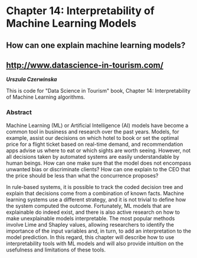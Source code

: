 # Chapter 14: Interpretability of Machine Learning Models

## How can one explain machine learning models?
## http://www.datascience-in-tourism.com/

***Urszula Czerwinska***

This is code for "Data Science in Tourism" book, Chapter 14: Interpretability of Machine Learning algorithms.

### Abstract

Machine Learning (ML) or Artificial Intelligence (AI) models have become a common tool in business and research over the past years. Models, for example, assist our decisions on which hotel to book or set the optimal price for a flight ticket based on real-time demand, and recommendation apps advise us where to eat or which sights are worth seeing. However, not all decisions taken by automated systems are easily understandable by human beings. How can one make sure that the model does not encompass unwanted bias or discriminate clients? How can one explain to the CEO that the price should be less than what the concurrence proposes?

In rule-based systems, it is possible to track the coded decision tree and explain that decisions come from a combination of known facts. Machine learning systems use a different strategy, and it is not trivial to define how the system computed the outcome. Fortunately, ML models that are explainable do indeed exist, and there is also active research on how to make unexplainable models interpretable. The most popular methods involve Lime and Shapley values, allowing researchers to identify the importance of the input variables and, in turn, to add an interpretation to the model prediction. In this regard, this chapter will describe how to use interpretability tools with ML models and will also provide intuition on the usefulness and limitations of these tools.

